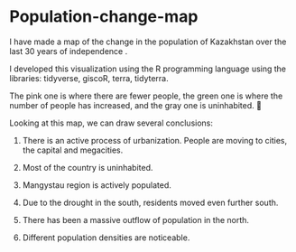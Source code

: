 # Population-change-map
I have made a map of the change in the population of Kazakhstan over the last 30 years of independence . 

I developed this visualization using the R programming language using the libraries: tidyverse, giscoR, terra, tidyterra. 

The pink one is where there are fewer people, the green one is where the number of people has increased, and the gray one is uninhabited. 🌴 

Looking at this map, we can draw several conclusions:

1. There is an active process of urbanization. People are moving to cities, the capital and megacities.

2. Most of the country is uninhabited.

3. Mangystau region is actively populated.

4. Due to the drought in the south, residents moved even further south.

5. There has been a massive outflow of population in the north.

6. Different population densities are noticeable.
